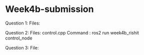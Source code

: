 # Week4b-submission
Question 1:
  Files: 

Question 2: 
  Files: control.cpp
  Command : ros2 run week4b_rishit control_node

Question 3:
  File:
